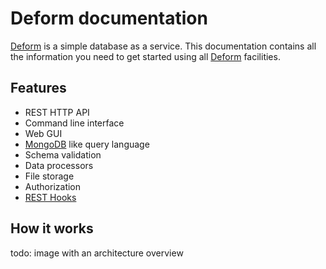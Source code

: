 # Deform documentation

[Deform](https://deform.io) is a simple database as a service. This documentation
contains all the information you need to get started using all
[Deform](https://deform.io) facilities.

## Features

* REST HTTP API
* Command line interface
* Web GUI
* [MongoDB](https://www.mongodb.org) like query language
* Schema validation
* Data processors
* File storage
* Authorization
* [REST Hooks](http://resthooks.org)

## How it works

todo: image with an architecture overview
